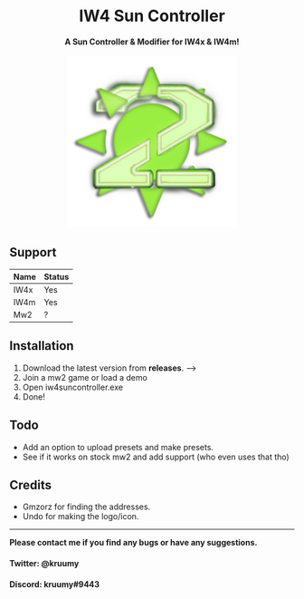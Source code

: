 <h1 align="center">
  <br>
  IW4 Sun Controller
  <br>
</h1>

<h4 align="center">A Sun Controller & Modifier for IW4x & IW4m</a>!</h4>
<div align="center">
  <a href="https://github.com/kruumy/iw4-sun-constoller">
    <img src="preview.png" alt="Preivew" width="300" height="300">
  </a>
</div>

## Support

| Name | Status |
| --- | --- |
| IW4x | Yes |
| IW4m | Yes |
| Mw2 | ? |

## Installation

1. Download the latest version from **releases**. -->
2. Join a mw2 game or load a demo
3. Open iw4suncontroller.exe
4. Done!

## Todo

* Add an option to upload presets and make presets.
* See if it works on stock mw2 and add support (who even uses that tho)

## Credits

- Gmzorz for finding the addresses.
- Undo for making the logo/icon.

---

**Please contact me if you find any bugs or have any suggestions.**
#### Twitter: @kruumy
#### Discord: kruumy#9443


